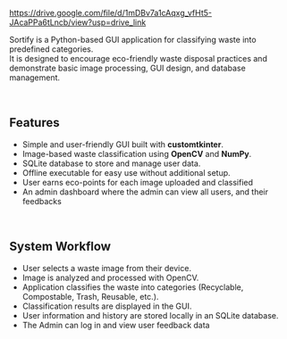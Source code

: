 https://drive.google.com/file/d/1mDBv7a1cAqxg_vfHt5-JAcaPPa6tLncb/view?usp=drive_link

Sortify is a Python-based GUI application for classifying waste into predefined categories.  
It is designed to encourage eco-friendly waste disposal practices and demonstrate basic image processing, GUI design, and database management.

<br>

## Features
- Simple and user-friendly GUI built with **customtkinter**.
- Image-based waste classification using **OpenCV** and **NumPy**.
- SQLite database to store and manage user data.
- Offline executable for easy use without additional setup.
- User earns eco-points for each image uploaded and classified
- An admin dashboard where the admin can view all users, and their feedbacks

<br>

## System Workflow
- User selects a waste image from their device.  
- Image is analyzed and processed with OpenCV.  
- Application classifies the waste into categories (Recyclable, Compostable, Trash, Reusable, etc.).  
- Classification results are displayed in the GUI.  
- User information and history are stored locally in an SQLite database.
- The Admin can log in and view user feedback data
